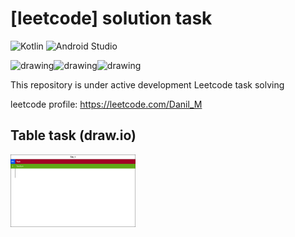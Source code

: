 # [leetcode] solution task 
![Kotlin](https://img.shields.io/badge/kotlin-%237F52FF.svg?style=for-the-badge&logo=kotlin&logoColor=white)
![Android Studio](https://img.shields.io/badge/Android%20Studio-3DDC84.svg?style=for-the-badge&logo=android-studio&logoColor=white)

<img src="https://user-images.githubusercontent.com/58209188/202995705-14637e15-325a-4b1e-b291-c9da7b3e0b16.svg" alt="drawing" style="width:200px;"/><img src="https://user-images.githubusercontent.com/58209188/202995719-2fc900dc-25b1-42a4-8601-0ae0bb651165.svg" alt="drawing" style="width:200px;"/><img src="https://user-images.githubusercontent.com/58209188/202995766-1afb1ba7-a15b-4dfc-b1d0-7ad53769a978.svg" alt="drawing" style="width:200px;"/>


This repository is under active development Leetcode task solving

leetcode profile: https://leetcode.com/Danil_M


## Table task (draw.io)

<img src="/.idea/Диаграмма без названия.drawio.svg" alt="drawing" style="width:200px;"/>
